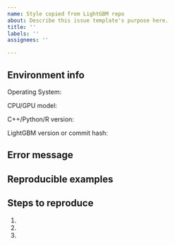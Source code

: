 ```yaml
---
name: Style copied from LightGBM repo
about: Describe this issue template's purpose here.
title: ''
labels: ''
assignees: ''

---
```


<!--
Please search your question on previous issues, Stack Overflow (url here) or other search engines before you open a new one.
-->

<!--
For bugs and unexpected issues, please provide the following information, so that we could reproduce them on our system.
-->

## Environment info

Operating System:

CPU/GPU model:

C++/Python/R version:

LightGBM version or commit hash:

## Error message

<!-- Paste error log here -->

## Reproducible examples

<!-- Paste examples here -->

## Steps to reproduce

1.
2.
3.
